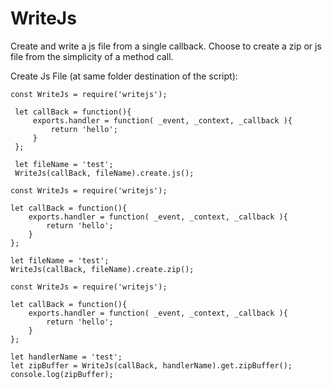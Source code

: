 # WriteJs
Create and write a js file from a single callback. Choose to create a zip or js file from the simplicity of a method call. 


Create Js File (at same folder destination of the script):

```
const WriteJs = require('writejs');
 
 let callBack = function(){
     exports.handler = function( _event, _context, _callback ){
         return 'hello';
     }
 };
 
 let fileName = 'test';
 WriteJs(callBack, fileName).create.js();
``` 

```
const WriteJs = require('writejs');

let callBack = function(){
    exports.handler = function( _event, _context, _callback ){
        return 'hello';
    }
};

let fileName = 'test';
WriteJs(callBack, fileName).create.zip();
```

```
const WriteJs = require('writejs');

let callBack = function(){
    exports.handler = function( _event, _context, _callback ){
        return 'hello';
    }
};

let handlerName = 'test';
let zipBuffer = WriteJs(callBack, handlerName).get.zipBuffer();
console.log(zipBuffer);
```
